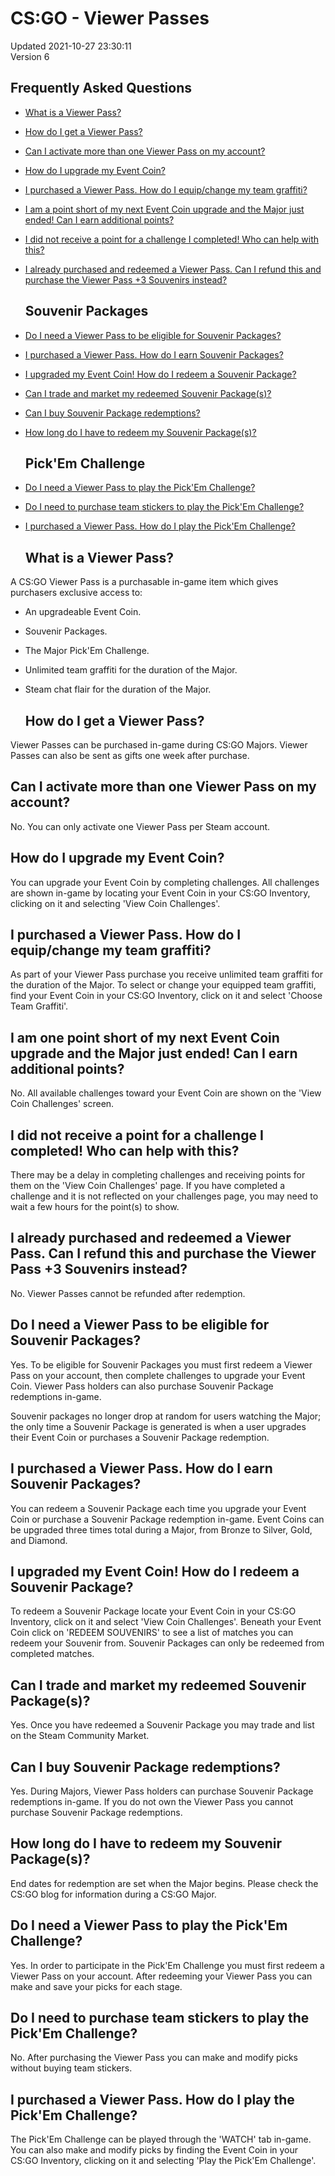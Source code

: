 # CS:GO - Viewer Passes
Updated 2021-10-27 23:30:11  
Version 6  

## Frequently Asked Questions
* [What is a Viewer Pass?](#viewerpass)
* [How do I get a Viewer Pass?](#getviewerpass)
* [Can I activate more than one Viewer Pass on my account?](#multiplepasses)
* [How do I upgrade my Event Coin?](#upgradecoin)
* [I purchased a Viewer Pass. How do I equip/change my team graffiti?](#changegraffiti)
* [I am a point short of my next Event Coin upgrade and the Major just ended! Can I earn additional points?](#upgradepoints)
* [I did not receive a point for a challenge I completed! Who can help with this?](#gotv)
* [I already purchased and redeemed a Viewer Pass. Can I refund this and purchase the Viewer Pass +3 Souvenirs instead?](#refund)
  ## Souvenir Packages
* [Do I need a Viewer Pass to be eligible for Souvenir Packages?](#souvenirs)
* [I purchased a Viewer Pass. How do I earn Souvenir Packages?](#earnsouvenir)
* [I upgraded my Event Coin! How do I redeem a Souvenir Package?](#redeemsouvenir)
* [Can I trade and market my redeemed Souvenir Package(s)?](#tradesouvenirs)
* [Can I buy Souvenir Package redemptions?](#buysouvenir)
* [How long do I have to redeem my Souvenir Package(s)?](#timelimit)
  ## Pick'Em Challenge
* [Do I need a Viewer Pass to play the Pick'Em Challenge?](#pickem)
* [Do I need to purchase team stickers to play the Pick'Em Challenge?](#needstickers)
* [I purchased a Viewer Pass. How do I play the Pick'Em Challenge?](#howtopickem)
  
  ## What is a Viewer Pass?
A CS:GO Viewer Pass is a purchasable in-game item which gives purchasers exclusive access to:  
* An upgradeable Event Coin.
* Souvenir Packages.
* The Major Pick'Em Challenge.
* Unlimited team graffiti for the duration of the Major﻿.
* Steam chat flair for the duration of the Major.
      
  ## How do I get a Viewer Pass?
Viewer Passes can be purchased in-game during CS:GO Majors. Viewer Passes can also be sent as gifts one week after purchase.    
  ## Can I activate more than one Viewer Pass on my account?
No. You can only activate one Viewer Pass per Steam account.    
  ## How do I upgrade my Event Coin?
You can upgrade your Event Coin by completing challenges. All challenges are shown in-game by locating your Event Coin in your CS:GO Inventory, clicking on it and selecting 'View Coin Challenges'.    
  ## I purchased a Viewer Pass. How do I equip/change my team graffiti?
As part of your Viewer Pass purchase you receive unlimited team graffiti for the duration of the Major. To select or change your equipped team graffiti, find your Event Coin in your CS:GO Inventory, click on it and select 'Choose Team Graffiti'.    
  ## I am one point short of my next Event Coin upgrade and the Major just ended! Can I earn additional points?
No. All available challenges toward your Event Coin are shown on the 'View Coin Challenges' screen.    
  ## I did not receive a point for a challenge I completed! Who can help with this?
There may be a delay in completing challenges and receiving points for them on the 'View Coin Challenges' page. If you have completed a challenge and it is not reflected on your challenges page, you may need to wait a few hours for the point(s) to show.    
  ## I already purchased and redeemed a Viewer Pass. Can I refund this and purchase the Viewer Pass +3 Souvenirs instead?
No. Viewer Passes cannot be refunded after redemption.    
  ## Do I need a Viewer Pass to be eligible for Souvenir Packages?
Yes. To be eligible for Souvenir Packages you must first redeem a Viewer Pass on your account, then complete challenges to upgrade your Event Coin. Viewer Pass holders can also purchase Souvenir Package redemptions in-game.  
  
Souvenir packages no longer drop at random for users watching the Major; the only time a Souvenir Package is generated is when a user upgrades their Event Coin or purchases a Souvenir Package redemption.    
  ## I purchased a Viewer Pass. How do I earn Souvenir Packages?
You can redeem a Souvenir Package each time you upgrade your Event Coin or purchase a Souvenir Package redemption in-game. Event Coins can be upgraded three times total during a Major, from Bronze to Silver, Gold, and Diamond.    
  ## I upgraded my Event Coin! How do I redeem a Souvenir Package?
To redeem a Souvenir Package locate your Event Coin in your CS:GO Inventory, click on it and select 'View Coin Challenges'. Beneath your Event Coin click on 'REDEEM SOUVENIRS' to see a list of matches you can redeem your Souvenir from. Souvenir Packages can only be redeemed from completed matches.    
  ## Can I trade and market my redeemed Souvenir Package(s)?
Yes. Once you have redeemed a Souvenir Package you may trade and list on the Steam Community Market.    
  ## Can I buy Souvenir Package redemptions?
Yes. During Majors, Viewer Pass holders can purchase Souvenir Package redemptions in-game. If you do not own the Viewer Pass you cannot purchase Souvenir Package redemptions.    
  ## How long do I have to redeem my Souvenir Package(s)?
End dates for redemption are set when the Major begins. Please check the CS:GO blog for information during a CS:GO Major.    
  ## Do I need a Viewer Pass to play the Pick'Em Challenge?
Yes. In order to participate in the Pick'Em Challenge you must first redeem a Viewer Pass on your account. After redeeming your Viewer Pass you can make and save your picks for each stage.    
  ## Do I need to purchase team stickers to play the Pick'Em Challenge?
No. After purchasing the Viewer Pass you can make and modify picks without buying team stickers.    
  ## I purchased a Viewer Pass. How do I play the Pick'Em Challenge?
The Pick'Em Challenge can be played through the 'WATCH' tab in-game. You can also make and modify picks by finding the Event Coin in your CS:GO Inventory, clicking on it and selecting 'Play the Pick'Em Challenge'.